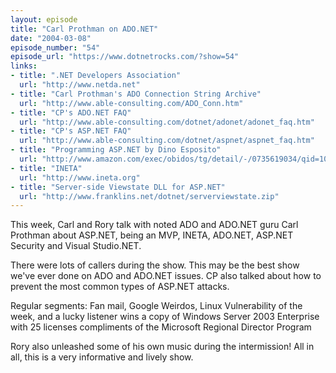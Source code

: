 ```yaml
---
layout: episode
title: "Carl Prothman on ADO.NET"
date: "2004-03-08"
episode_number: "54"
episode_url: "https://www.dotnetrocks.com/?show=54"
links:
- title: ".NET Developers Association"
  url: "http://www.netda.net"
- title: "Carl Prothman's ADO Connection String Archive"
  url: "http://www.able-consulting.com/ADO_Conn.htm"
- title: "CP's ADO.NET FAQ"
  url: "http://www.able-consulting.com/dotnet/adonet/adonet_faq.htm"
- title: "CP's ASP.NET FAQ"
  url: "http://www.able-consulting.com/dotnet/aspnet/aspnet_faq.htm"
- title: "Programming ASP.NET by Dino Esposito"
  url: "http://www.amazon.com/exec/obidos/tg/detail/-/0735619034/qid=1078722767/sr=1-1/ref=sr_1_1/104-1470196-6991948?v=glance&amp;s=books"
- title: "INETA"
  url: "http://www.ineta.org"
- title: "Server-side Viewstate DLL for ASP.NET"
  url: "http://www.franklins.net/dotnet/serverviewstate.zip"
---
```


This week, Carl and Rory talk with noted ADO and ADO.NET guru Carl Prothman about ASP.NET, being an MVP, INETA, ADO.NET, ASP.NET Security and Visual Studio.NET. 

There were lots of callers during the show. This may be the best show we've ever done on ADO and ADO.NET issues. CP also talked about how to prevent the most common types of ASP.NET attacks.

Regular segments: Fan mail, Google Weirdos, Linux Vulnerability of the week, and a lucky listener wins a copy of Windows Server 2003 Enterprise with 25 licenses compliments of the Microsoft Regional Director Program

Rory also unleashed some of his own music during the intermission! All in all, this is a very informative and lively show.
